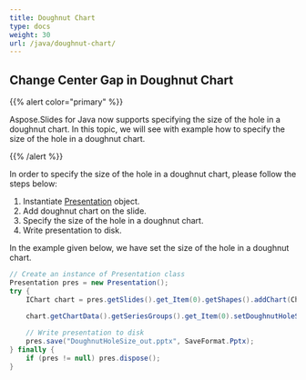 ```yaml
---
title: Doughnut Chart
type: docs
weight: 30
url: /java/doughnut-chart/
---
```


## **Change Center Gap in Doughnut Chart**
{{% alert color="primary" %}} 

Aspose.Slides for Java now supports specifying the size of the hole in a doughnut chart. In this topic, we will see with example how to specify the size of the hole in a doughnut chart.

{{% /alert %}} 

In order to specify the size of the hole in a doughnut chart, please follow the steps below:

1. Instantiate [Presentation](https://reference.aspose.com/slides/java/com.aspose.slides/presentation) object.
1. Add doughnut chart on the slide.
1. Specify the size of the hole in a doughnut chart.
1. Write presentation to disk.

In the example given below, we have set the size of the hole in a doughnut chart.

```java
// Create an instance of Presentation class
Presentation pres = new Presentation();
try {
    IChart chart = pres.getSlides().get_Item(0).getShapes().addChart(ChartType.Doughnut, 50, 50, 400, 400);
    
    chart.getChartData().getSeriesGroups().get_Item(0).setDoughnutHoleSize((byte)90);

    // Write presentation to disk
    pres.save("DoughnutHoleSize_out.pptx", SaveFormat.Pptx);
} finally {
    if (pres != null) pres.dispose();
}
```
